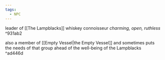 ```yaml
---
tags:
  - NPC
---
```

leader of [[The Lampblacks]]
whiskey connoisseur
*charming, open, ruthless* ^931ab2

also a member of  [[Empty Vessel|the Empty Vessel]] and sometimes puts the needs of that group ahead of the well-being of the Lampblacks ^ad446d